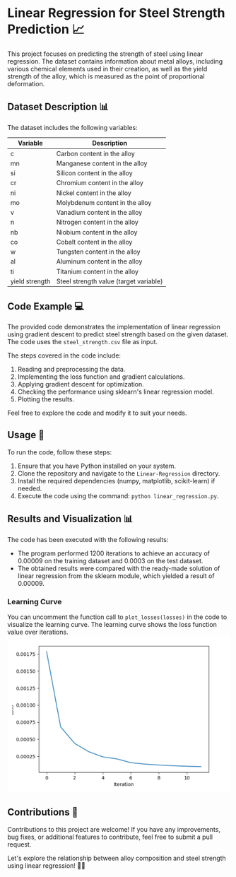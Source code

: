 # Linear Regression for Steel Strength Prediction 📈

This project focuses on predicting the strength of steel using linear regression. The dataset contains information about metal alloys, including various chemical elements used in their creation, as well as the yield strength of the alloy, which is measured as the point of proportional deformation.

## Dataset Description 📊

The dataset includes the following variables:

| Variable | Description |
| --- | --- |
| c | Carbon content in the alloy |
| mn | Manganese content in the alloy |
| si | Silicon content in the alloy |
| cr | Chromium content in the alloy |
| ni | Nickel content in the alloy |
| mo | Molybdenum content in the alloy |
| v | Vanadium content in the alloy |
| n | Nitrogen content in the alloy |
| nb | Niobium content in the alloy |
| co | Cobalt content in the alloy |
| w | Tungsten content in the alloy |
| al | Aluminum content in the alloy |
| ti | Titanium content in the alloy |
| yield strength | Steel strength value (target variable) |

## Code Example 💻

The provided code demonstrates the implementation of linear regression using gradient descent to predict steel strength based on the given dataset. The code uses the `steel_strength.csv` file as input.

The steps covered in the code include:
1. Reading and preprocessing the data.
2. Implementing the loss function and gradient calculations.
3. Applying gradient descent for optimization.
4. Checking the performance using sklearn's linear regression model.
5. Plotting the results.

Feel free to explore the code and modify it to suit your needs.

## Usage 🚀

To run the code, follow these steps:
1. Ensure that you have Python installed on your system.
2. Clone the repository and navigate to the `Linear-Regression` directory.
3. Install the required dependencies (numpy, matplotlib, scikit-learn) if needed.
4. Execute the code using the command: `python linear_regression.py`.

## Results and Visualization 📊

The code has been executed with the following results:
- The program performed 1200 iterations to achieve an accuracy of 0.00009 on the training dataset and 0.0003 on the test dataset.
- The obtained results were compared with the ready-made solution of linear regression from the sklearn module, which yielded a result of 0.00009.

### Learning Curve
You can uncomment the function call to `plot_losses(losses)` in the code to visualize the learning curve. The learning curve shows the loss function value over iterations.
![Learning curve](image.png)

## Contributions 🤝

Contributions to this project are welcome! If you have any improvements, bug fixes, or additional features to contribute, feel free to submit a pull request.

Let's explore the relationship between alloy composition and steel strength using linear regression! 🚀🔬

